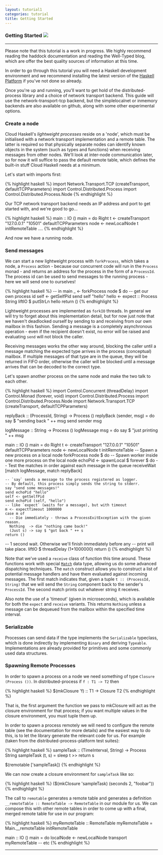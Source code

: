 ```yaml
---
layout: tutorial1
categories: tutorial
title: Getting Started
---
```


### Getting Started <a class="pull-right" href="http://hackage.haskell.org/platform" ><img src="http://hackage.haskell.org/platform/icons/button-64.png"></a>

-----

Please note that this tutorial is a work in progress. We highly recommend
reading the haddock documentation and reading the Well-Typed blog, which
are offer the best quality sources of information at this time.

In order to go through this tutorial you will need a Haskell development
environment and we recommend installing the latest version of the
[Haskell Platform](www.haskell.org/platform/) if you've not done
so already.

Once you're up and running, you'll want to get hold of the distributed-process
library and a choice of network transport backend. This guide will use
the network-transport-tcp backend, but the simplelocalnet or inmemory
backends are also available on github, along with some other experimental
options.

### Create a node

Cloud Haskell's *lightweight processes* reside on a 'node', which must
be initialised with a network transport implementation and a remote table.
The latter is required so that physically separate nodes can identify known
objects in the system (such as types and functions) when receiving messages
from other nodes. We'll look at inter-node communication later, so for now
it will suffice to pass the default remote table, which defines the built-in
stuff Cloud Haskell needs at a minimum.

Let's start with imports first:

{% highlight haskell %}
import Network.Transport.TCP (createTransport, defaultTCPParameters)
import Control.Distributed.Process
import Control.Distributed.Process.Node
{% endhighlight %}

Our TCP network transport backend needs an IP address and port to get started
with, and we're good to go...

{% highlight haskell %}
main :: IO ()
main = do
  Right t <- createTransport "127.0.0.1" "10501" defaultTCPParameters
  node <- newLocalNode t initRemoteTable
  ....
{% endhighlight %}

And now we have a running node.

### Send messages

We can start a new lightweight process with `forkProcess`, which takes a node,
a `Process` action - because our concurrent code will run in the `Process`
monad - and returns an address for the process in the form of a `ProcessId`.
The process id can be used to send messages to the running process - here we
will send one to ourselves!

{% highlight haskell %}
-- in main
  _ <- forkProcess node $ do
    -- get our own process id
    self <- getSelfPid
    send self "hello"
    hello <- expect :: Process String
    liftIO $ putStrLn hello
  return ()
{% endhighlight %}

Lightweight processes are implemented as `forkIO` threads. In general we will
try to forget about this implementation detail, but for now just note that we
haven't deadlocked ourself by sending to and receiving from our own mailbox
in this fashion. Sending a message is a completely asynchronous operation - even
if the recipient doesn't exist, no error will be raised and evaluating `send`
will not block the caller.

Receiving messages works the other way around, blocking the caller until a message
matching the expected type arrives in the process (conceptual) mailbox.
If multiple messages of that type are in the queue, they will be returned in FIFO
order, otherwise the caller will be blocked until a message arrives that can be
decoded to the correct type.

Let's spawn another process on the same node and make the two talk to each other.

{% highlight haskell %}
import Control.Concurrent (threadDelay)
import Control.Monad (forever, void)
import Control.Distributed.Process
import Control.Distributed.Process.Node
import Network.Transport.TCP (createTransport, defaultTCPParameters)

replyBack :: (ProcessId, String) -> Process ()
replyBack (sender, msg) = do
  say $ "sending back " ++ msg
  send sender msg

logMessage :: String -> Process ()
logMessage msg = do
  say $ "just printing " ++ msg

main :: IO ()
main = do
  Right t <- createTransport "127.0.0.1" "10501" defaultTCPParameters
  node <- newLocalNode t initRemoteTable
  -- Spawn a new process on a local node 
  forkProcess node $ do
    -- Spawn worker inside one more process on the local node 
    echoPid <- spawnLocal $ forever $ do
      -- Test the matches in order against each message in the queue
      receiveWait [match logMessage, match replyBack]

    -- `say` sends a message to the process registered as logger.
    -- By default, this process simply sends the string to stderr.
    say "send some messages!"
    send echoPid "hello"
    self <- getSelfPid
    send echoPid (self, "hello")
    -- like `expect` (waits for a message), but with timeout
    m <- expectTimeout 1000000
    case m of
      -- Die immediately - throws a ProcessExitException with the given reason. 
      Nothing  -> die "nothing came back!"
      (Just s) -> say $ "got back " ++ s
    return ()

  -- 1 second wait. Otherwise we'll finish immediately before any
  -- print will take place.
  liftIO $ threadDelay (1*1000000)
  return ()
{% endhighlight %}

Note that we've used a `receive` class of function this time around. These
functions work with special [`Match`][Match] data type, allowing us do some
advanced dispatching techniques. The `match` construct allows you to construct a
list of potential message handlers and have them evaluated against incoming
messages. The first match indicates that, given a tuple `t :: (ProcessId,
String)` that we will send the `String` component back to the sender's
`ProcessId`. The second match prints out whatever string it receives.

Also note the use of a 'timeout' (given in microseconds), which is available for
both the `expect` and `receive` variants. This returns `Nothing` unless a message
can be dequeued from the mailbox within the specified time interval.

### Serializable

Processes can send data if the type implements the `Serializable` typeclass, which is
done indirectly by implementing `Binary` and deriving `Typeable`. Implementations are
already provided for primitives and some commonly used data structures.

### Spawning Remote Processes

In order to spawn a process on a node we need something of type `Closure (Process ())`.
In distributed-process if `f : T1 -> T2` then

{% highlight haskell %}
  $(mkClosure 'f) :: T1 -> Closure T2
{% endhighlight %}

That is, the first argument the function we pass to mkClosure will act as the closure
environment for that process; if you want multiple values in the closure environment,
you must tuple them up.

In order to spawn a process remotely we will need to configure the remote table
(see the documentation for more details) and the easiest way to do this, is to
let the library generate the relevant code for us. For example (taken from the
distributed-process-platform test suites):

{% highlight haskell %}
sampleTask :: (TimeInterval, String) -> Process String
sampleTask (t, s) = sleep t >> return s

$(remotable ['sampleTask])
{% endhighlight %}

We can now create a closure environment for `sampleTask` like so:

{% highlight haskell %}
($(mkClosure 'sampleTask) (seconds 2, "foobar"))
{% endhighlight %}

The call to `remotable` generates a remote table and generates a definition
`__remoteTable :: RemoteTable -> RemoteTable` in our module for us. We can
compose this with other remote tables in order to come up with a final, merged
remote table for use in our program:

{% highlight haskell %}
myRemoteTable :: RemoteTable
myRemoteTable = Main.__remoteTable initRemoteTable

main :: IO ()
main = do
 localNode <- newLocalNode transport myRemoteTable
 -- etc
{% endhighlight %}

------

[1]: /static/doc/distributed-process/Control-Distributed-Process.html#v:Message
[2]: http://hackage.haskell.org/package/distributed-process
[3]: /static/doc/distributed-process-platform/Control-Distributed-Process-Platform-Async.html
[4]: /static/doc/distributed-process-platform/Control-Distributed-Process-Platform-ManagedProcess.htmlv:callAsync
[Match]: http://hackage.haskell.org/packages/archive/distributed-process/latest/doc/html/Control-Distributed-Process-Internal-Primitives.html#t:Match
